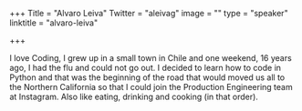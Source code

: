 +++
Title = "Alvaro Leiva"
Twitter = "aleivag"
image = ""
type = "speaker"
linktitle = "alvaro-leiva"

+++

I love Coding, I grew up in a small town in Chile and one weekend, 16 years ago, I had the flu and could not go out. I decided to learn how to code in Python and that was the beginning of the road that would moved us all to the Northern California so that I could join the Production Engineering team at Instagram. Also like eating, drinking and cooking (in that order).
